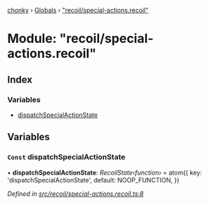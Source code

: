 [chonky](../README.md) › [Globals](../globals.md) › ["recoil/special-actions.recoil"](_recoil_special_actions_recoil_.md)

# Module: "recoil/special-actions.recoil"

## Index

### Variables

* [dispatchSpecialActionState](_recoil_special_actions_recoil_.md#const-dispatchspecialactionstate)

## Variables

### `Const` dispatchSpecialActionState

• **dispatchSpecialActionState**: *RecoilState‹function›* = atom<InternalSpecialActionDispatcher>({
    key: 'dispatchSpecialActionState',
    default: NOOP_FUNCTION,
})

*Defined in [src/recoil/special-actions.recoil.ts:8](https://github.com/TimboKZ/Chonky/blob/3d6eae9/src/recoil/special-actions.recoil.ts#L8)*
